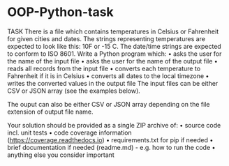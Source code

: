 # OOP-Python-task
TASK There is a file which contains temperatures in Celsius or Fahrenheit for given cities and dates. 
The strings representing temperatures are expected to look like this: 10F or -15 C. The date/time strings are expected to conform to ISO 8601. 
Write a Python program which: • asks the user for the name of the input file • asks the user for the name of the output file 
• reads all records from the input file • converts each temperature to Fahrenheit if it is in Celsius 
• converts all dates to the local timezone 
• writes the converted values in the output file The input files can be either CSV or JSON array (see the examples below). 

The ouput can also be either CSV or JSON array depending on the file extension of output file name. 

Your solution should be provided as a single ZIP archive of: 
• source code incl. unit tests • code coverage information (https://coverage.readthedocs.io)
• requirements.txt for pip if needed • brief documentation if needed (readme.md) - e.g. how to run the code 
• anything else you consider important 
